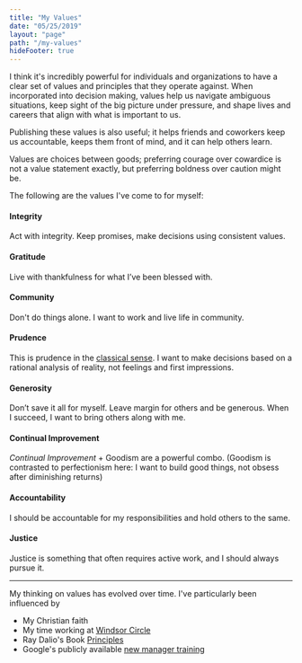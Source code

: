 ```yaml
---
title: "My Values"
date: "05/25/2019"
layout: "page"
path: "/my-values"
hideFooter: true
---
```


I think it's incredibly powerful for individuals and organizations to have a clear set of values and principles that they operate against.  When incorporated into decision making, values help us navigate ambiguous situations, keep sight of the big picture under pressure, and shape lives and careers that align with what is important to us.

Publishing these values is also useful; it helps friends and coworkers keep us accountable, keeps them front of mind, and it can help others learn.

Values are choices between goods; preferring courage over cowardice is not a value statement exactly, but preferring boldness over caution might be.

The following are the values I've come to for myself:

#### Integrity

Act with integrity. Keep promises, make decisions using consistent values.

#### Gratitude

Live with thankfulness for what I’ve been blessed with.

#### Community

Don't do things alone.  I want to work and live life in community.

#### Prudence

This is prudence in the [classical sense](https://en.wikipedia.org/wiki/Prudence). I want to make decisions based on a rational analysis of reality, not feelings and first impressions.

#### Generosity

Don’t save it all for myself. Leave margin for others and be generous.  When I succeed, I want to bring others along with me.

#### Continual Improvement

*Continual Improvement* + Goodism are a powerful combo. (Goodism is contrasted to perfectionism here: I want to build good things, not obsess after diminishing returns)

#### Accountability

I should be accountable for my responsibilities and hold others to the same.

#### Justice

Justice is something that often requires active work, and I should always pursue it.

---

My thinking on values has evolved over time. I've particularly been influenced by

- My Christian faith
- My time working at [Windsor Circle](https://www.crunchbase.com/organization/windsor-circle#section-overview)
- Ray Dalio's Book [Principles](https://amzn.to/2EzEVaN)
- Google's publicly available [new manager training](https://rework.withgoogle.com/guides/managers-develop-and-support-managers/steps/review-googles-new-manager-training/)

